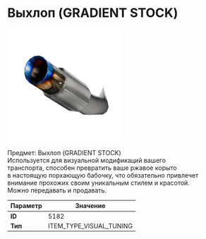 # Выхлоп (GRADIENT STOCK)

![Item Image](../img/5182.webp?raw=true)

Предмет: Выхлоп (GRADIENT STOCK)<br>Используется для визуальной модификаций вашего<br>транспорта, способен превратить ваше ржавое корыто<br>в настоящую порхающую бабочку, что обязательно привлечет<br>внимание прохожих своим уникальным стилем и красотой.<br>Можно передавать и продавать.


| Параметр | Значение |
|----------|----------|
| **ID** | 5182 |
| **Тип** | ITEM_TYPE_VISUAL_TUNING |

